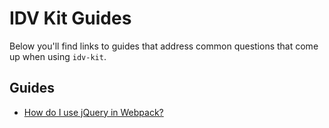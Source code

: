 # IDV Kit Guides

Below you'll find links to guides that address common questions that come up when using `idv-kit`.

## Guides

- [How do I use jQuery in Webpack?](jquery.md)

